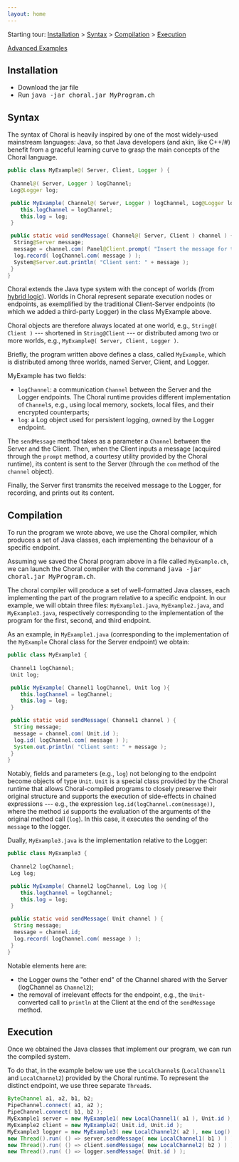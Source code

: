 ```yaml
---
layout: home
---
```


Starting tour: [Installation](#installation) > [Syntax](#syntax) > [Compilation](#compilation) > [Execution](#execution)

[Advanced Examples](#advanced_examples)

## Installation

- Download the jar file
- Run <kbd>java -jar choral.jar MyProgram.ch</kbd>

## Syntax 

The syntax of Choral is heavily inspired by one of the most widely-used mainstream languages: Java, so that Java developers (and akin, like C++/#) benefit from a graceful learning curve to grasp the main concepts of the Choral language. 

```java
public class MyExample@( Server, Client, Logger ) {
 
 Channel@( Server, Logger ) logChannel;
 Log@Logger log;

 public MyExample( Channel@( Server, Logger ) logChannel, Log@Logger log ){
    this.logChannel = logChannel;
    this.log = log;
 }

 public static void sendMessage( Channel@( Server, Client ) channel ) {
  String@Server message;
  message = channel.com( Panel@Client.prompt( "Insert the message for the server" ) );
  log.record( logChannel.com( message ) );
  System@Server.out.println( "Client sent: " + message );
 }
}
```

Choral extends the Java type system with the concept of worlds (from [hybrid logic](https://en.wikipedia.org/wiki/Hybrid_logic)). Worlds in Choral represent separate execution nodes or endpoints, as exemplified by the traditional Client-Server endpoints (to which we added a third-party Logger) in the class MyExample above. 

Choral objects are therefore always located at one world, e.g., `String@( Client )` --- shortened in `String@Client` --- or distributed among two or more worlds, e.g., `MyExample@( Server, Client, Logger )`.

Briefly, the program written above defines a class, called `MyExample`, which is distributed among three worlds, named Server, Client, and Logger. 

MyExample has two fields: 

- `logChannel`: a communication `Channel` between the Server and the Logger endpoints. The Choral runtime provides different implementation of `Channel`s, e.g., using local memory, sockets, local files, and their encrypted counterparts;
- `log`: a Log object used for persistent logging, owned by the Logger endpoint.

The `sendMessage` method takes as a parameter a `Channel` between the Server and the Client. Then, when the Client inputs a message (acquired through the `prompt` method, a courtesy utility provided by the Choral runtime), its content is sent to the Server (through the `com` method of the `channel` object).

Finally, the Server first transmits the received message to the Logger, for recording, and prints out its content.

## Compilation

To run the program we wrote above, we use the Choral compiler, which produces a set of Java classes, each implementing the behaviour of a specific endpoint.

Assuming we saved the Choral program above in a file called `MyExample.ch`, we can launch the 
Choral compiler with the command <kbd>java -jar choral.jar MyProgram.ch</kbd>.

The choral compiler will produce a set of  well-formatted Java classes, each implementing the part of the program relative to a specific endpoint. In our example, we will obtain three files: `MyExample1.java`, `MyExample2.java`, and `MyExample3.java`, respectively corresponding to the implementation of the program for the first, second, and third endpoint.

As an example, in `MyExample1.java` (corresponding to the implementation of the `MyExample` Choral class for the Server endpoint) we obtain:

```java
public class MyExample1 {
 
 Channel1 logChannel;
 Unit log;

 public MyExample( Channel1 logChannel, Unit log ){
    this.logChannel = logChannel;
    this.log = log;
 }

 public static void sendMessage( Channel1 channel ) {
  String message;
  message = channel.com( Unit.id );
  log.id( logChannel.com( message ) );
  System.out.println( "Client sent: " + message );
 }
}
```

Notably, fields and parameters (e.g., `log`) not belonging to the endpoint become objects of type `Unit`. `Unit` is a special class provided by the Choral runtime that allows Choral-compiled programs to closely preserve their original structure and supports the execution of side-effects in chained expressions --- e.g., the expression `log.id(logChannel.com(message))`, where the method `id` supports the evaluation of the arguments of the original method call (`log`). In this case, it executes the sending of the `message` to the logger.

Dually, `MyExample3.java` is the implementation relative to the Logger: 

```java
public class MyExample3 {
 
 Channel2 logChannel;
 Log log;

 public MyExample( Channel2 logChannel, Log log ){
    this.logChannel = logChannel;
    this.log = log;
 }

 public static void sendMessage( Unit channel ) {
  String message;
  message = channel.id;
  log.record( logChannel.com( message ) );
 }
}
```

Notable elements here are:

- the Logger owns the "other end" of the Channel shared with the Server (logChannel as `Channel2`);
- the removal of irrelevant effects for the endpoint, e.g., the `Unit`-converted call to `println` at the Client at the end of the `sendMessage` method.

## Execution

Once we obtained the Java classes that implement our program, we can run the compiled system.

To do that, in the example below we use the `LocalChannel`s (`LocalChannel1` and `LocalChannel2`) provided by the Choral runtime. To represent the distinct endpoint, we use three separate `Thread`s.

```java
ByteChannel a1, a2, b1, b2;
PipeChannel.connect( a1, a2 );
PipeChannel.connect( b1, b2 );
MyExample1 server = new MyExample1( new LocalChannel1( a1 ), Unit.id );
MyExample2 client = new MyExample2( Unit.id, Unit.id );
MyExample3 logger = new MyExample3( new LocalChannel2( a2 ), new Log() );
new Thread().run( () => server.sendMessage( new LocalChannel1( b1 ) ) );
new Thread().run( () => client.sendMessage( new LocalChannel2( b2 ) ) );
new Thread().run( () => logger.sendMessage( Unit.id ) );
```